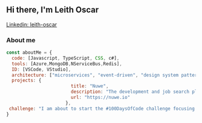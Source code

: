 <h2> Hi there, I'm Leith Oscar </h2>


[Linkedin: leith-oscar](https://www.linkedin.com/in/leith-oscar/)

### About me

```javascript
const aboutMe = {
  code: [Javascript, TypeScript, CSS, c#],
  tools: [Azure,MongoDB,NServiceBus,Redis],
  ID: [VSCode, VStudio],
  architecture: ["microservices", "event-driven", "design system pattern"],
  projects: {
                        title: "Nuwe",
                        description: "The development and job search platform of the future",
                        url: "https://nuwe.io"
                      },
 challenge: "I am about to start the #100DaysOfCode challenge focusing on React and JS"
}

```
